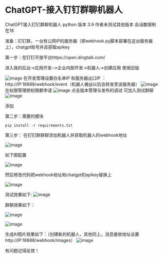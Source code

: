 # ChatGPT-接入钉钉群聊机器人
ChatGPT接入钉钉群聊机器人
python 版本 3.9 作者未测试其他版本
会话数限制在18


准备：钉钉群，一台有公网IP的服务器（把webhook.py脚本部署在这台服务器上），chatgpt账号并且获取apikey

第一步：在钉钉开放平台https://open.dingtalk.com/

进入我的后台->应用开发—>企业内部开发->机器人->创建应用 使用旧版

![image](https://user-images.githubusercontent.com/13046955/227491759-5224a868-bb68-4124-96cd-eedec1dc7bb8.png)
在开发管理设置白名单IP 和服务器出口IP ： http://IP:18888/webhook/event（机器人被@以后会转发至该服务器）
![image](https://user-images.githubusercontent.com/13046955/227498806-daad27b8-f5a0-490e-ad75-158b27ac7f89.png)
在权限管理把权限都申请
![image](https://user-images.githubusercontent.com/13046955/227494155-9d62ca37-7ab7-4db1-b7aa-e1cf1355da81.png)
点击版本管理与发布的调试 可加入测试群聊
![image](https://user-images.githubusercontent.com/13046955/227494509-f1103b79-c59b-4d4b-a712-d2ca942a7efa.png)

添加

第二步：需要的模块
```
pip install -r requirements.txt
```
第三步： 在钉钉群群聊添加机器人并获取机器人的webhook地址

![image](https://user-images.githubusercontent.com/13046955/227495146-0bbf6682-fe15-435a-8a89-3159ba8cadd3.png)

如下图配置

![image](https://user-images.githubusercontent.com/13046955/227495862-e5fbacfe-13c5-4710-9ab2-4a032991ddcb.png)

然后修改代码把webhook地址和chatgpt的apikey替换上

![image](https://user-images.githubusercontent.com/13046955/227497525-aeab8179-8ffc-4e06-8b55-1c0b213b76d3.png)

测试效果如下:
![image](https://user-images.githubusercontent.com/13046955/227504385-206d04fe-216b-4b60-b7c0-520afd49ddce.png)


群聊效果如下：

![image](https://user-images.githubusercontent.com/13046955/227504468-5cc306cc-7e78-47b3-a11b-6bb7d4278305.png)


![image](https://user-images.githubusercontent.com/13046955/227497925-d81357c5-5a03-4e0d-a554-4ac8aab57b1e.png)


生成AI图片效果如下：（创建新的机器人，其他同上，消息接收地址设置
http://IP:18888/webhook/images）
![image](https://user-images.githubusercontent.com/13046955/227505080-47e2df90-c3bb-449e-9011-75e256c636a1.png)

有问题记得反馈！



